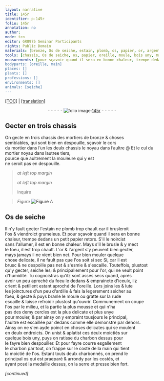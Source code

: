 ```yaml
---
layout: narrative
title: 145r
identifier: p-145r
folio: 145r
annotation: no
author:
mode: tcn
editor: GR8975 Seminar Participants
rights: Public Domain
materials: [bronze, Os de seiche, estain, plomb, os, papier, or, argent, lute, ardille, bois, charbon]
tools: [chassis, Os de seiche, os, papier, oreille, moule, bois uny, main]
measurements: [pour sçavoir quand il sera en bonne chaleur, trempe dedans un petit papier retors. S'il le noircist sans l'allumer, il est en bonne chaleur. Mays s'il le brusle & y mect le foeu, il est trop chault]
bodyparts: [oreille, main]
places: []
plants: []
professions: []
environments: []
animals: [seiche]
---
```


<p><a href="{{ site.baseurl }}/normalized/">[TOC]</a> | <a href="{{ site.baseurl }}/texts/p-145r_tl/" target="_blank">[translation]</a></p><div class="folio" align="center">- - - - - <a href="http://gallica.bnf.fr/ark:/12148/btv1b10500001g/f295.image" target="_blank"><img src="https://cu-mkp.github.io/2017-workshop-edition/assets/photo-icon.png" alt="folio image: " style="display:inline-block; margin-bottom:-3px;"/>145r</a> - - - - - </div>  
  

## Gecter en trois <span class="tl">chassis</span>

 
On gecte en trois <span class="tl">chassis</span> des mortiers de <span class="m">bronze</span> & choses<br/> semblables, qui sont bien en despouille, sçavoir le cors <br/> du mortier dans l’un <span class="del">les deulx <span class="tl">chassis</span></span> <span class="add">le noyau dans l’aultre</span> @ <span class="add">Et le <span class="add">cul du mortier</span> <span class="del">noyau</span> dans l<span class="del">au<span class="exp">tre</span></span>e tiers,<br/><span class="del"> </span>pource que aultrement la mouleure qui y est<br/> ne seroit pas en despouille.</span>
 
> *at left top margin*
> 
> 
>   
> *at left top margin*
> 
> 
> Inquire
 
> *Figure*
> <a href="https://drive.google.com/open?id=0B9-oNrvWdlO5MXRaSldvRzY2UTg" target="_blank"><img src="https://cu-mkp.github.io/GR8975-edition/assets/photo-icon.png" alt="Figure" style="display:inline-block; margin-bottom:-3px;"/></a>
 A
 
 
  

## <span class="tl"><span class="m">Os de <span class="al">seiche</span></span></span>

 
Il n'y fault gecter l'<span class="m">estain</span> ne <span class="m">plomb</span> trop chault car il brusleroit<br/> l'<span class="tl"><span class="m">os</span></span> & viendroict grumeleus. Et <span class="ms">pour sçavoir quand il sera en bonne<br/> chaleur, trempe dedans un petit <span class="tl"><span class="m">papier</span></span> retors. S'il le noircist<br/> sans l'allumer, il est en bonne chaleur. Mays s'il le brusle & y mect<br/> le foeu, il est trop chault</span>. L'<span class="m">or</span> & l'<span class="m">argent</span> s'y peuvent bien gecter,<br/> mays jamays il ne vient bien net. Pour bien mouler quelque<br/> chose delicate, il ne fault pas que l'<span class="tl"><span class="m">os</span></span> soit si sec <span class="del">Si</span>, car il est<br/> brusc & ne despoille pas net & s'esmie & s'escaille. Touteffois, plustost<br/> qu'y gecter, seiche les; & principallem<span class="exp">ent</span> pour l'<span class="m">or</span>, qui ne veult point<br/> d'humidité. Tu cognoistras qu'ilz sont assés secs quand, aprés<br/> avoir un peu aproché du foeu le dedans & empraincte d'iceulx, ilz<br/> <span class="sn">crient & petillent estant aproché de l'<span class="tl"><span class="bp">oreille</span></span></span>. Lors joins les & <span class="m">lute</span><br/> les joinctures d'un peu d'<span class="m">ardille</span> & fais la legerem<span class="exp">ent</span> seicher au<br/> foeu, & gecte & puys branle le <span class="tl">moule</span> ou gratte sur la rude<br/> escaille & laisse refroidir plustost qu'ouvrir. Communem<span class="exp">ent</span> on coupe<br/> l'<span class="tl"><span class="m">os</span></span> par le milieu, et la partie la plus mousse et qui n'ha<br/> pas des demy cercles  est la plus delicate et plus unye<br/> pour mouler, & par ainsy on y empraint tousjours le principal,<br/> l'aultre est escaillée par dedans co<span class="exp">mm</span>e elle demonstre par dehors.<br/> Ainsy on ne s'en ayde poinct en choses delicates qui se moulent<br/> en deulx endroicts. On unist & aplatist ces deulx moictiés sur<br/> quelque <span class="tl"><span class="m">bois</span> uny</span>, puys on ratisse du <span class="m">charbon</span> dessus pour<br/> le fayre bien despouiller. Et pour fayre courre esgallem<span class="exp">ent</span><br/> le <span class="m">charbon</span> par tout, on frappe sur le costé de la <span class="tl"><span class="bp">main</span></span> qui tient<br/> la moictié de l'<span class="tl"><span class="m">os</span></span>. Estant touts deulx charbonnés, on prend le<br/> principal <span class="tl"><span class="m">os</span></span> qui est praeparé & arrondy par les costés, et<br/> ayant posé la medaille dessus, on la serre et presse bien fort.
 
*[continued]*
 
